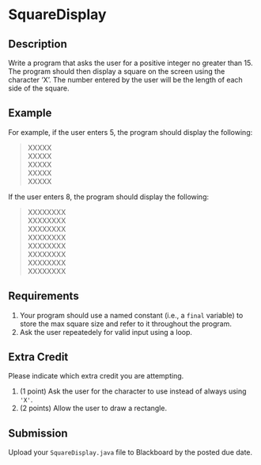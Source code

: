 # SquareDisplay
## Description
Write a program that asks the user for a positive integer no greater than 15. The program should then display a square on the screen using the character ‘X’. The number entered by the user will be the length of each side of the square. 

## Example
For example, if the user enters 5, the program should display the following: 

>XXXXX<br>
XXXXX<br>
XXXXX<br>
XXXXX<br>
XXXXX<br>

If the user enters 8, the program should display the following: 

>XXXXXXXX<br>
XXXXXXXX<br>
XXXXXXXX<br>
XXXXXXXX<br>
XXXXXXXX<br>
XXXXXXXX<br>
XXXXXXXX<br>
XXXXXXXX<br>

## Requirements
1. Your program should use a named constant (i.e., a `final` variable) to store the max square size and refer to it throughout the program.
2. Ask the user repeatedely for valid input using a loop.

## Extra Credit
Please indicate which extra credit you are attempting.

1. (1 point) Ask the user for the character to use instead of always using `'X'`.
2. (2 points) Allow the user to draw a rectangle.

## Submission
Upload your `SquareDisplay.java` file to Blackboard by the posted due date.
